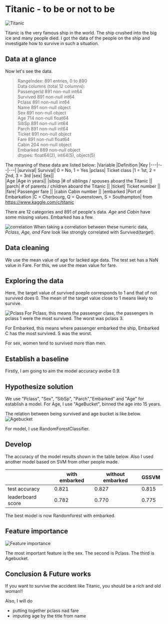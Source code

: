 # Titanic - to be or not to be

![Titanic](https://user-images.githubusercontent.com/5339011/97196060-69042a00-1782-11eb-9acb-8b79019f913a.png)

Titanic is the very famous ship in the world. The ship crushed into the big ice and many people died.
I got the data of the people on the ship and investigate how to survive in such a situation.

## Data at a glance

Now let's see the data.

> RangeIndex: 891 entries, 0 to 890  
> Data columns (total 12 columns):  
> PassengerId    891 non-null int64  
> Survived       891 non-null int64  
> Pclass         891 non-null int64  
> Name           891 non-null object  
> Sex            891 non-null object  
> Age            714 non-null float64  
> SibSp          891 non-null int64  
> Parch          891 non-null int64  
> Ticket         891 non-null object  
> Fare           891 non-null float64  
> Cabin          204 non-null object  
> Embarked       889 non-null object  
> dtypes: float64(2), int64(5), object(5)

The meaning of these data are listed below:
|Variable	|Definition	|Key
|---|---|---|
|survival|	Survival|	0 = No, 1 = Yes
|pclass|	Ticket class	|1 = 1st, 2 = 2nd, 3 = 3rd
|sex|	Sex||	
|Age	|Age in years||	
|sibsp	|# of siblings / spouses aboard the Titanic	||
|parch|	# of parents / children aboard the Titanic	||
|ticket|	Ticket number	||
|fare|	Passenger fare	||
|cabin	Cabin number	||
|embarked	|Port of Embarkation	|C = Cherbourg, Q = Queenstown, S = Southampton|
from https://www.kaggle.com/c/titanic

There are 12 categories and 891 of people's data.
*Age* and *Cabin* have some missing values. Embarked has a few.

![correlation](https://user-images.githubusercontent.com/5339011/97213917-a8d60c00-1798-11eb-99b0-9070b8ec0864.png)
When taking a correlation between these numeric data, *Pclass, Age, and Fare* look like strongly correlated with Survived(target).

## Data cleaning
We use the mean value of age for lacked age data.
The test set has a NaN value in Fare. For this, we use the mean value for fare.

## Exploring the data
Here, the target value of survived poeple corresponds to 1 and that of not survived does 0.
The mean of the target value close to 1 means likely to survive.

![Pclass](https://user-images.githubusercontent.com/5339011/97223809-a7abdb80-17a6-11eb-99bc-1415471fb822.png)
For Pclass, this means the passenger class, the passengers in pclass 1 were the most survived.
The worst was pclass 3.

For Embarked, this means where passenger embarked the ship, Embarked C has the most survived. S was the worst.

For sex, women tend to survived more than men.

## Establish a baseline
Firstly, I am going to aim the model accuracy avobe 0.9.

## Hypothesize solution
We use "Pclass", "Sex", "SibSp", "Parch","Embarked" and "Age" for establish a model.
For Age, I use "AgeBucket", binned the age into 15 years.

The relation between being survived and age bucket is like below.
![Agebucket](https://user-images.githubusercontent.com/5339011/97226464-64536c00-17aa-11eb-9c91-8b4d827a49e3.png)

For model, I use RandomForestClassifier.

## Develop
The accuracy of the model results shown in the table below.
Also I used another model based on SVM from other people made.

|   | with embarked | without embarked | GSSVM |
| --- | ----------- | --------- | ------ |
| test accuracy | 0.821 | 0.827 | 0.815 |
| leaderboard score | 0.782 | 0.770 | 0.775 |

The best model is now Randomforest with embarked.

## Feature importance
![Feature importance](https://user-images.githubusercontent.com/5339011/97223816-a9759f00-17a6-11eb-9a14-cdd64cf8277e.png)

The most important feature is the sex. The second is Pclass. The third is Agebucket.


## Conclusion & Future works

If you want to survive the accident like Titanic,
you should be a rich and old woman!!

Also, I will do
- putting together pclass nad fare
- imputing age by the title from name

